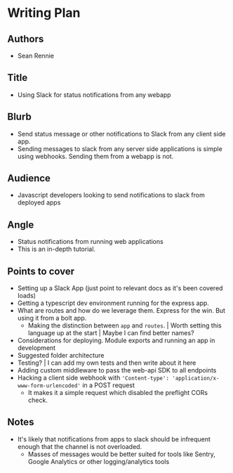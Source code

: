 # Writing Plan

## Authors

- Sean Rennie

## Title

- Using Slack for status notifications from any webapp

## Blurb

- Send status message or other notifications to Slack from any client side app.
- Sending messages to slack from any server side applications is simple using webhooks. Sending them from a webapp is not.

## Audience

- Javascript developers looking to send notifications to slack from deployed apps

## Angle

- Status notifications from running web applications
- This is an in-depth tutorial.

## Points to cover

- Setting up a Slack App (just point to relevant docs as it's been covered loads)
- Getting a typescript dev environment running for the express app.
- What are routes and how do we leverage them. Express for the win. But using it from a bolt app.
  - Making the distinction between `app` and `routes`. | Worth setting this language up at the start | Maybe I can find better names?
- Considerations for deploying. Module exports and running an app in development
- Suggested folder architecture
- Testing? | I can add my own tests and then write about it here
- Adding custom middleware to pass the web-api SDK to all endpoints
- Hacking a client side webhook with `'Content-type': 'application/x-www-form-urlencoded'` in a POST request
  - It makes it a simple request which disabled the preflight CORs check.

## Notes

- It's likely that notifications from apps to slack should be infrequent enough that the channel is not overloaded.
  - Masses of messages would be better suited for tools like Sentry, Google Analytics or other logging/analytics tools
